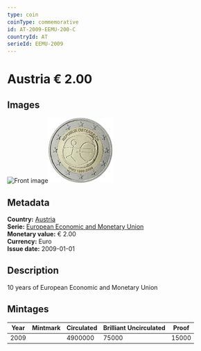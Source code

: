 ```yaml
---
type: coin
coinType: commemorative
id: AT-2009-EEMU-200-C
countryId: AT
serieId: EEMU-2009
---
```


# Austria € 2.00

## Images

<img src="../../Images/common-2007-200.webp" height="150" alt="Front image"><img src="Images/AT-2009-200.webp" height="150" alt="Back image">

## Metadata

**Country:** [Austria](../../Countries/Austria/index.md)\
**Serie:** [European Economic and Monetary Union](index.md)\
**Monetary value:** € 2.00\
**Currency:** Euro\
**Issue date:** 2009-01-01

## Description

10 years of European Economic and Monetary Union

## Mintages

| Year | Mintmark | Circulated | Brilliant Uncirculated | Proof |
| ---- | -------- | ---------- | ---------------------- | ----- |
| 2009 |          | 4900000    | 75000                  | 15000 |
